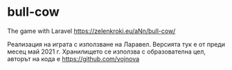 # bull-cow
The game with Laravel
https://zelenkroki.eu/aNn/bull-cow/

Реализация на играта с използване на Ларавел.
Версията тук е от преди месец май 2021 г.
Хранилището се използва с образователна цел, авторът на кода е https://github.com/vojnova
